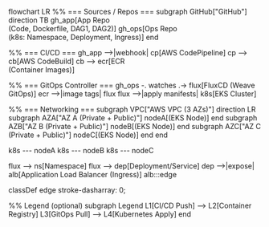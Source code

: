 flowchart LR
  %% === Sources / Repos ===
  subgraph GitHub["GitHub"]
    direction TB
    gh_app[App Repo<br/>(Code, Dockerfile, DAG1, DAG2)]
    gh_ops[Ops Repo<br/>(k8s: Namespace, Deployment, Ingress)]
  end

  %% === CI/CD ===
  gh_app -->|webhook| cp[AWS CodePipeline]
  cp --> cb[AWS CodeBuild]
  cb --> ecr[ECR<br/>(Container Images)]

  %% === GitOps Controller ===
  gh_ops -. watches .-> flux[FluxCD (Weave GitOps)]
  ecr -->|image tags| flux
  flux -->|apply manifests| k8s[EKS Cluster]

  %% === Networking ===
  subgraph VPC["AWS VPC (3 AZs)"]
    direction LR
    subgraph AZA["AZ A (Private + Public)"]
      nodeA[(EKS Node)]
    end
    subgraph AZB["AZ B (Private + Public)"]
      nodeB[(EKS Node)]
    end
    subgraph AZC["AZ C (Private + Public)"]
      nodeC[(EKS Node)]
    end
  end

  k8s --- nodeA
  k8s --- nodeB
  k8s --- nodeC

  flux --> ns[Namespace]
  flux --> dep[Deployment/Service]
  dep -->|expose| alb[Application Load Balancer (Ingress)]
  alb:::edge

  classDef edge stroke-dasharray: 0;

  %% Legend (optional)
  subgraph Legend
    L1[CI/CD Push] --> L2[Container Registry]
    L3[GitOps Pull] --> L4[Kubernetes Apply]
  end
